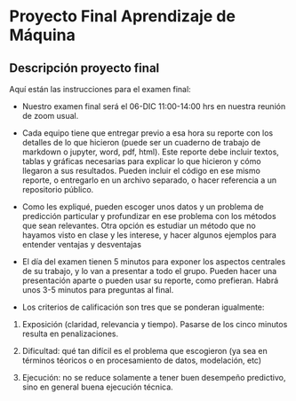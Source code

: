 # Proyecto Final Aprendizaje de Máquina

## Descripción proyecto final

Aquí están las instrucciones para el examen final:

- Nuestro examen final será el 06-DIC 11:00-14:00 hrs en nuestra reunión de zoom usual.

- Cada equipo tiene que entregar previo a esa hora su reporte con los detalles de lo que hicieron (puede ser un cuaderno de trabajo de markdown o jupyter, word, pdf, html). Este reporte debe incluir textos, tablas y gráficas necesarias para explicar lo que hicieron y cómo llegaron a sus resultados. Pueden incluir el código en ese mismo reporte, o entregarlo en un archivo separado,  o hacer referencia a un repositorio público.

- Como les expliqué, pueden escoger unos datos y un problema de predicción particular y profundizar en ese problema con los métodos que sean relevantes. Otra opción es estudiar un método que no hayamos visto en clase y les interese, y hacer algunos ejemplos para entender ventajas y desventajas

- El día del examen tienen 5 minutos para exponer los aspectos centrales de su trabajo, y lo van a presentar a todo el grupo. Pueden hacer una presentación aparte o pueden usar su reporte, como prefieran. Habrá unos 3-5 minutos para preguntas al final.

- Los criterios de calificación son tres que se ponderan igualmente:

1. Exposición (claridad, relevancia y tiempo). Pasarse de los cinco minutos resulta en penalizaciones. 

2. Dificultad: qué tan difícil es el problema que escogieron (ya sea en términos téoricos o en procesamiento de datos,  modelación, etc)

3. Ejecución: no se reduce solamente a tener buen desempeño predictivo, sino en general buena ejecución técnica.
